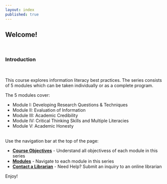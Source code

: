 ```yaml
---
layout: index
published: true
---
```


<h2>Welcome!</h2>
<br> 
<h3>Introduction</h3>
<br> 

This course explores information literacy best practices.  The series consists of 5 modules which can be taken individually or as a complete program.
<br> 

The 5 modules cover: 
<br> 

* Module I: Developing Research Questions & Techniques
* Module II: Evaluation of Information
* Module III: Academic Credibility
* Module IV: Critical Thinking Skills and Multiple Literacies
* Module V: Academic Honesty
<br> 
Use the navigation bar at the top of the page:

* **[Course Objectives](/modules/setup/getting-started/)** - Understand all objectivess of each module in this series
* **[Modules](/modules/content/markdown-and-media)** -  Navigate to each module in this series
* **[Contact a Librarian](/modules/customize/favicon)** - Need Help? Submit an inquiry to an online librarian 

Enjoy!
